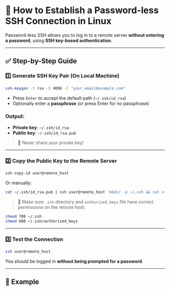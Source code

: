 # 🔐 How to Establish a Password-less SSH Connection in Linux

Password-less SSH allows you to log in to a remote server **without entering a password**, using **SSH key-based authentication**.

---

## ✅ Step-by-Step Guide

### 1️⃣ Generate SSH Key Pair (On Local Machine)

```bash
ssh-keygen -t rsa -b 4096 -C "your_email@example.com"
```

- Press `Enter` to accept the default path (`~/.ssh/id_rsa`)
- Optionally enter a **passphrase** (or press Enter for no passphrase)

### Output:
- **Private key**: `~/.ssh/id_rsa`
- **Public key**: `~/.ssh/id_rsa.pub`

> 🧠 Never share your private key!

---

### 2️⃣ Copy the Public Key to the Remote Server

```bash
ssh-copy-id user@remote_host
```

Or manually:

```bash
cat ~/.ssh/id_rsa.pub | ssh user@remote_host 'mkdir -p ~/.ssh && cat >> ~/.ssh/authorized_keys'
```

> 🔐 Make sure `.ssh` directory and `authorized_keys` file have correct permissions on the remote host:

```bash
chmod 700 ~/.ssh
chmod 600 ~/.ssh/authorized_keys
```

---

### 3️⃣ Test the Connection

```bash
ssh user@remote_host
```

You should be logged in **without being prompted for a password**.

---

## 🧪 Example

```bas
